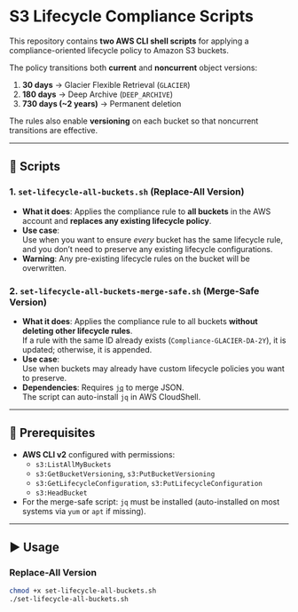 # S3 Lifecycle Compliance Scripts

This repository contains **two AWS CLI shell scripts** for applying a compliance-oriented lifecycle policy to Amazon S3 buckets.

The policy transitions both **current** and **noncurrent** object versions:

1. **30 days** → Glacier Flexible Retrieval (`GLACIER`)
2. **180 days** → Deep Archive (`DEEP_ARCHIVE`)
3. **730 days (~2 years)** → Permanent deletion

The rules also enable **versioning** on each bucket so that noncurrent transitions are effective.

---

## 📜 Scripts

### 1. `set-lifecycle-all-buckets.sh` (Replace-All Version)
- **What it does**: Applies the compliance rule to **all buckets** in the AWS account and **replaces any existing lifecycle policy**.
- **Use case**:  
  Use when you want to ensure *every* bucket has the same lifecycle rule, and you don’t need to preserve any existing lifecycle configurations.
- **Warning**: Any pre-existing lifecycle rules on the bucket will be overwritten.

### 2. `set-lifecycle-all-buckets-merge-safe.sh` (Merge-Safe Version)
- **What it does**: Applies the compliance rule to all buckets **without deleting other lifecycle rules**.  
  If a rule with the same ID already exists (`Compliance-GLACIER-DA-2Y`), it is updated; otherwise, it is appended.
- **Use case**:  
  Use when buckets may already have custom lifecycle policies you want to preserve.
- **Dependencies**: Requires [`jq`](https://stedolan.github.io/jq/) to merge JSON.  
  The script can auto-install `jq` in AWS CloudShell.

---

## 🔧 Prerequisites
- **AWS CLI v2** configured with permissions:
  - `s3:ListAllMyBuckets`
  - `s3:GetBucketVersioning`, `s3:PutBucketVersioning`
  - `s3:GetLifecycleConfiguration`, `s3:PutLifecycleConfiguration`
  - `s3:HeadBucket`
- For the merge-safe script: `jq` must be installed (auto-installed on most systems via `yum` or `apt` if missing).

---

## ▶️ Usage

### Replace-All Version
```bash
chmod +x set-lifecycle-all-buckets.sh
./set-lifecycle-all-buckets.sh
